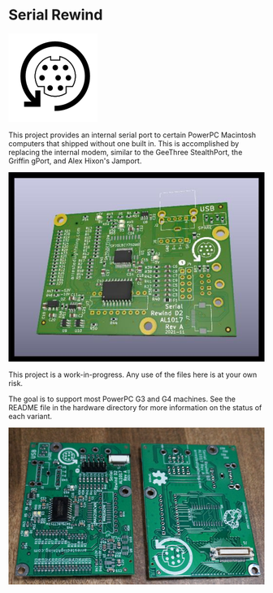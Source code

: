 # Serial Rewind

![Serial Rewind Logo](https://github.com/ArrestedLightning/serial_rewind/blob/main/docs/Logo2.svg)

This project provides an internal serial port to certain PowerPC Macintosh computers that shipped without one built in.  This is accomplished by replacing the internal modem, similar to the GeeThree StealthPort, the Griffin gPort, and Alex Hixon's Jamport.

![Serial Rewind Board render](https://github.com/ArrestedLightning/serial_rewind/blob/main/docs/serial_rewind_d2_render.jpg)

This project is a work-in-progress.  Any use of the files here is at your own risk.

The goal is to support most PowerPC G3 and G4 machines.  See the README file in the hardware directory for more information on the status of each variant.

![Serial Rewind Board Picture](https://github.com/ArrestedLightning/serial_rewind/blob/main/docs/d2_board_top_bottom.jpg)

